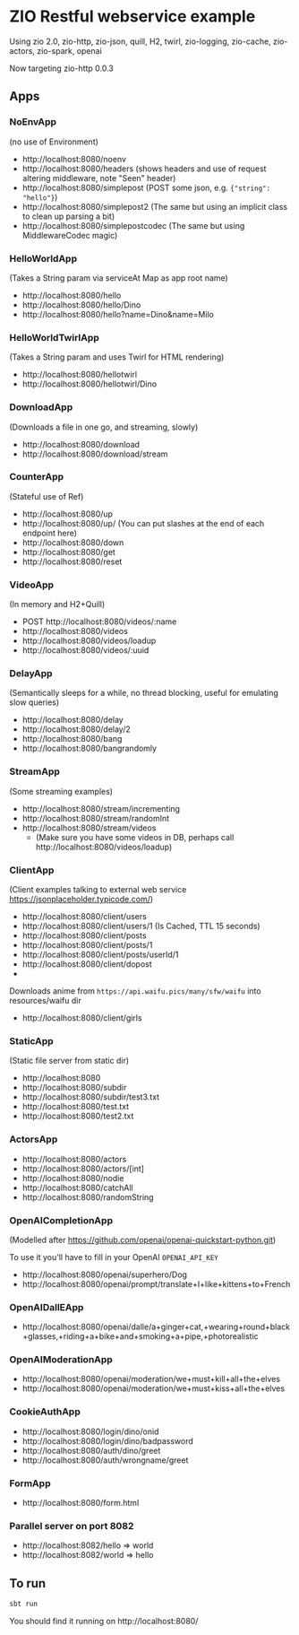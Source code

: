 # ZIO Restful webservice example

Using zio 2.0, zio-http, zio-json, quill, H2, twirl, zio-logging, zio-cache, zio-actors, zio-spark, openai

Now targeting zio-http 0.0.3

## Apps

### NoEnvApp
(no use of Environment)
  - http://localhost:8080/noenv
  - http://localhost:8080/headers (shows headers and use of request altering middleware, note "Seen" header)
  - http://localhost:8080/simplepost (POST some json, e.g. ```{"string": "hello"}```)
  - http://localhost:8080/simplepost2 (The same but using an implicit class to clean up parsing a bit)
  - http://localhost:8080/simplepostcodec (The same but using MiddlewareCodec magic)

### HelloWorldApp
(Takes a String param via serviceAt Map as app root name)
  - http://localhost:8080/hello
  - http://localhost:8080/hello/Dino
  - http://localhost:8080/hello?name=Dino&name=Milo

### HelloWorldTwirlApp
(Takes a String param and uses Twirl for HTML rendering)
  - http://localhost:8080/hellotwirl
  - http://localhost:8080/hellotwirl/Dino

### DownloadApp
(Downloads a file in one go, and streaming, slowly)
  - http://localhost:8080/download
  - http://localhost:8080/download/stream

### CounterApp
(Stateful use of Ref)
  - http://localhost:8080/up
  - http://localhost:8080/up/ (You can put slashes at the end of each endpoint here)
  - http://localhost:8080/down
  - http://localhost:8080/get
  - http://localhost:8080/reset 

### VideoApp
(In memory and H2+Quill)
  - POST http://localhost:8080/videos/:name
  - http://localhost:8080/videos
  - http://localhost:8080/videos/loadup
  - http://localhost:8080/videos/:uuid 

### DelayApp
(Semantically sleeps for a while, no thread blocking, useful for emulating slow queries)
- http://localhost:8080/delay
- http://localhost:8080/delay/2
- http://localhost:8080/bang
- http://localhost:8080/bangrandomly

### StreamApp
(Some streaming examples)
- http://localhost:8080/stream/incrementing
- http://localhost:8080/stream/randomInt
- http://localhost:8080/stream/videos
  - (Make sure you have some videos in DB, perhaps call http://localhost:8080/videos/loadup)

### ClientApp
(Client examples talking to external web service https://jsonplaceholder.typicode.com/)
- http://localhost:8080/client/users
- http://localhost:8080/client/users/1 (Is Cached, TTL 15 seconds)
- http://localhost:8080/client/posts
- http://localhost:8080/client/posts/1
- http://localhost:8080/client/posts/userId/1 
- http://localhost:8080/client/dopost
- 
Downloads anime from ```https://api.waifu.pics/many/sfw/waifu``` into resources/waifu dir
- http://localhost:8080/client/girls 

### StaticApp
(Static file server from static dir)
- http://localhost:8080
- http://localhost:8080/subdir
- http://localhost:8080/subdir/test3.txt 
- http://localhost:8080/test.txt
- http://localhost:8080/test2.txt

### ActorsApp
- http://localhost:8080/actors
- http://localhost:8080/actors/[int]
- http://localhost:8080/nodie
- http://localhost:8080/catchAll
- http://localhost:8080/randomString

[//]: # (### SparkApp)

[//]: # (&#40;Some Spark examples with zio-spark&#41;)

[//]: # ()
[//]: # (&#40;You can disable by setting enableSpark=false&#41;)

[//]: # (- http://localhost:8080/spark)

[//]: # (- http://localhost:8080/spark/person/Peter)

[//]: # (- http://localhost:8080/spark/job)

[//]: # (- http://localhost:8080/spark/wordcount)

### OpenAICompletionApp
(Modelled after https://github.com/openai/openai-quickstart-python.git)

To use it you'll have to fill in your OpenAI `OPENAI_API_KEY`

- http://localhost:8080/openai/superhero/Dog
- http://localhost:8080/openai/prompt/translate+I+like+kittens+to+French

### OpenAIDallEApp

- http://localhost:8080/openai/dalle/a+ginger+cat,+wearing+round+black+glasses,+riding+a+bike+and+smoking+a+pipe,+photorealistic

### OpenAIModerationApp

- http://localhost:8080/openai/moderation/we+must+kill+all+the+elves
- http://localhost:8080/openai/moderation/we+must+kiss+all+the+elves

### CookieAuthApp

- http://localhost:8080/login/dino/onid
- http://localhost:8080/login/dino/badpassword
- http://localhost:8080/auth/dino/greet
- http://localhost:8080/auth/wrongname/greet

### FormApp

- http://localhost:8080/form.html

### Parallel server on port 8082

- http://localhost:8082/hello => world
- http://localhost:8082/world => hello

## To run

```scala
sbt run
```

You should find it running on http://localhost:8080/
